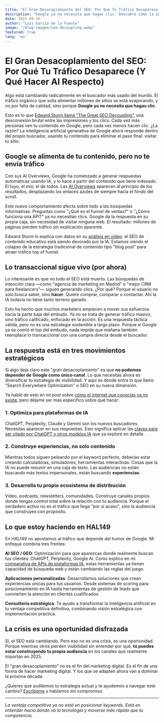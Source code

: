 ```yaml
---
title: "El Gran Desacoplamiento del SEO: Por Qué Tu Tráfico Desaparece (Y Qué Hacer Al Respecto)"
description: "Google ya no necesita que hagas clic. Descubre cómo la IA está transformando el SEO y qué estrategias realmente funcionan en 2025."
date: 2025-09-30
author: "Luis García de la Fuente"
image: "/blog-images/seo-decoupling.webp"
featured: true
lang: "es"
---
```


# El Gran Desacoplamiento del SEO: Por Qué Tu Tráfico Desaparece (Y Qué Hacer Al Respecto)

Algo está cambiando radicalmente en el buscador más usado del mundo. El tráfico orgánico que solía alimentar millones de sitios se está evaporando, y no por falta de calidad, sino porque **Google ya no necesita que hagas clic**.

Esto es lo que <a href="https://www.youtube.com/watch?v=wjIAJDhW4U0" target="_blank" rel="nofollow">Edward Sturm llama "The Great SEO Decoupling"</a>, una desconexión brutal entre las impresiones y los clics. Cada vez más personas ven tu contenido en Google, pero cada vez menos hacen clic. ¿La razón? La inteligencia artificial generativa de Google ahora responde dentro del propio buscador, usando tu contenido para eliminar el paso final: visitar tu sitio.

## Google se alimenta de tu contenido, pero no te envía tráfico

Con sus AI Overviews, Google ha comenzado a generar respuestas automáticas usando IA, y lo hace a partir del contenido que tiene indexado. El tuyo, el mío, el de todos. Las <a href="https://www.seroundtable.com/google-search-great-decoupling-39524.html" target="_blank" rel="nofollow">AI Overviews</a> aparecen al principio de los resultados, desplazando los enlaces azules de siempre hacia el fondo del scroll.

Este nuevo comportamiento afecta sobre todo a las búsquedas informativas. Preguntas como "¿Qué es el funnel de ventas?" o "¿Cómo funciona una API?" ya no necesitan clics. Google da la respuesta en su propia caja, sin necesidad de visitar ninguna web. El resultado: millones de páginas pierden tráfico sin explicación aparente.

Edward Sturm lo explica con datos en su <a href="https://www.youtube.com/watch?v=wjIAJDhW4U0" target="_blank" rel="nofollow">análisis en video</a>: el SEO de contenido educativo está siendo devorado por la IA. Estamos viendo el colapso de la estrategia tradicional de contenido tipo "blog post" para atraer tráfico top of funnel.

## Lo transaccional sigue vivo (por ahora)

Lo interesante es que no todo el SEO está muerto. Las búsquedas de intención clara —como "agencia de marketing en Madrid" o "mejor CRM para freelancers"— siguen generando clics. ¿Por qué? Porque el usuario no solo busca saber, sino **hacer**. Quiere comprar, comparar o contactar. Ahí la IA todavía no tiene tanto terreno ganado.

Esto ha hecho que muchos marketers empiecen a mover sus esfuerzos hacia la parte baja del embudo. Ya no se trata de generar tráfico masivo, sino tráfico calificado, enfocado en la acción. Es una respuesta táctica válida, pero no es una estrategia sostenible a largo plazo. Porque si Google ya se comió el top del embudo, nada impide que mañana también reemplace lo transaccional con una compra directa desde el buscador.

## La respuesta está en tres movimientos estratégicos

Si algo deja claro este "gran desacoplamiento" es que **no podemos depender de Google como único canal**. Lo que necesitas ahora es diversificar tu estrategia de visibilidad. Y aquí es donde entra lo que llamo "Search Everywhere Optimization" o SEO en su nueva dimensión.

Ya hablé de esto en mi post sobre <a href="https://github.com/yourusername/hal149-blog/blob/main/src/content/posts/internet-que-conocias-no-existe.md" target="_blank">cómo el internet que conocías ya no existe</a>, pero déjame ser más específico sobre qué hacer:

### 1. Optimiza para plataformas de IA

ChatGPT, Perplexity, Claude y Gemini son los nuevos buscadores. Necesitas aparecer en sus respuestas. Esto significa aplicar las <a href="https://github.com/yourusername/hal149-blog/blob/main/src/content/posts/claves-citado-chatgpt-modelos-ia.md" target="_blank">claves para ser citado por ChatGPT y otros modelos IA</a> que ya exploré en detalle.

### 2. Construye experiencias, no solo contenido

Mientras todos siguen peleando por el keyword perfecto, deberías estar creando calculadoras, simuladores, herramientas interactivas. Cosas que la IA no puede resumir en una caja de texto. Las audiencias no están buscando más textos impersonales, están buscando **experiencias**.

### 3. Desarrolla tu propio ecosistema de distribución

Video, podcasts, newsletters, comunidades. Construye canales propios donde tengas control total sobre la relación con tu audiencia. Porque el verdadero activo no es el tráfico que llega "por si acaso", sino la audiencia que construyes con propósito.

## Lo que estoy haciendo en HAL149

En HAL149 no apostamos al tráfico que depende del humor de Google. Mi enfoque combina tres frentes:

**AI SEO / GEO**: Optimización para que aparezcas donde realmente buscan tus clientes: ChatGPT, Perplexity, Google AI. Como explico en mi <a href="https://github.com/yourusername/hal149-blog/blob/main/src/content/posts/ai-api-comparison-report.md" target="_blank">comparativa de APIs de plataformas IA</a>, estas herramientas ya tienen capacidad de búsqueda web y están cambiando las reglas del juego.

**Aplicaciones personalizadas**: Desarrollamos soluciones que crean experiencias únicas para tus usuarios. Desde sistemas de scoring para posicionamiento en IA hasta herramientas de gestión de leads que convierten la atención en clientes cualificados.

**Consultoría estratégica**: Te ayudo a transformar la inteligencia artificial en tu ventaja competitiva definitiva, combinando visión estratégica con implementación práctica.

## La crisis es una oportunidad disfrazada

Sí, el SEO está cambiando. Pero eso no es una crisis, es una oportunidad. Porque mientras otros pierden visibilidad sin entender por qué, **tú puedes estar construyendo tu propia audiencia** en los canales que realmente importan en 2025.

El "gran desacoplamiento" no es el fin del marketing digital. Es el fin de una forma de hacer marketing digital. Y los que se adapten ahora van a dominar la próxima década.

¿Quieres que auditemos tu estrategia actual y te ayudemos a navegar este cambio? [Escríbeme](#) y hablamos sin compromiso.

---

*La ventaja competitiva ya no está en posicionar keywords. Está en entender hacia dónde va la tecnología y moverse más rápido que tu competencia.*